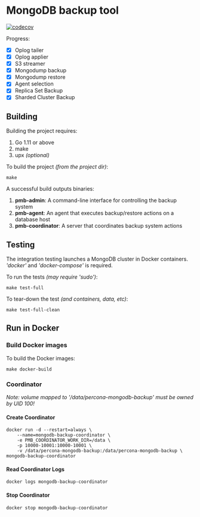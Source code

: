 # MongoDB backup tool
[![codecov](https://codecov.io/gh/percona/mongodb-backup/branch/master/graph/badge.svg?token=TiuOmTfp2p)](https://codecov.io/gh/percona/mongodb-backup)

Progress:
- [x] Oplog tailer
- [x] Oplog applier
- [x] S3 streamer
- [x] Mongodump backup
- [x] Mongodump restore
- [x] Agent selection
- [x] Replica Set Backup
- [x] Sharded Cluster Backup

## Building

Building the project requires:
1. Go 1.11 or above
1. make
1. upx *(optional)*

To build the project *(from the project dir)*:
```
make
```

A successful build outputs binaries: 
1. **pmb-admin**: A command-line interface for controlling the backup system
1. **pmb-agent**: An agent that executes backup/restore actions on a database host
1. **pmb-coordinator**: A server that coordinates backup system actions

## Testing

The integration testing launches a MongoDB cluster in Docker containers. *'docker'* and *'docker-compose'* is required.

To run the tests *(may require 'sudo')*:
```
make test-full
```

To tear-down the test *(and containers, data, etc)*:
```
make test-full-clean
```

## Run in Docker

### Build Docker images

To build the Docker images:
```
make docker-build
```

### Coordinator
*Note: volume mapped to '/data/percona-mongodb-backup' must be owned by UID 100!*

#### Create Coordinator
```
docker run -d --restart=always \
    --name=mongodb-backup-coordinator \
    -e PMB_COORDINATOR_WORK_DIR=/data \
    -p 10000-10001:10000-10001 \
    -v /data/percona-mongodb-backup:/data/percona-mongodb-backup \
mongodb-backup-coordinator
```

#### Read Coordinator Logs
```
docker logs mongodb-backup-coordinator
```

#### Stop Coordinator
```
docker stop mongodb-backup-coordinator
```
